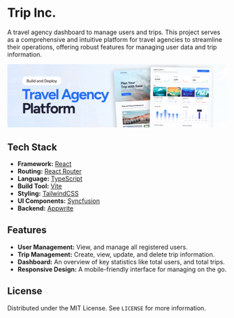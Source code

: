 # Trip Inc.

A travel agency dashboard to manage users and trips. This project serves as a comprehensive and intuitive platform for travel agencies to streamline their operations, offering robust features for managing user data and trip information.

![Trip Inc. Screenshot](public/assets/images/readme.png)

## Tech Stack

- **Framework:** [React](https://reactjs.org/)
- **Routing:** [React Router](https://reactrouter.com/)
- **Language:** [TypeScript](https://www.typescriptlang.org/)
- **Build Tool:** [Vite](https://vitejs.dev/)
- **Styling:** [TailwindCSS](https://tailwindcss.com/)
- **UI Components:** [Syncfusion](https://www.syncfusion.com/react-components)
- **Backend:** [Appwrite](https://appwrite.io/)

## Features

- **User Management:** View, and manage all registered users.
- **Trip Management:** Create, view, update, and delete trip information.
- **Dashboard:** An overview of key statistics like total users, and total trips.
- **Responsive Design:** A mobile-friendly interface for managing on the go.

## License

Distributed under the MIT License. See `LICENSE` for more information.
